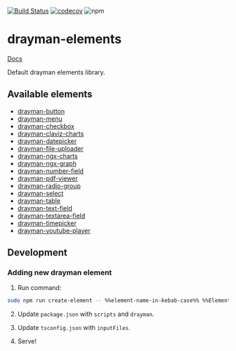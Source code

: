 [![Build Status](https://travis-ci.org/Claviz/drayman-elements.svg?branch=master)](https://travis-ci.org/Claviz/drayman-elements)
[![codecov](https://codecov.io/gh/Claviz/drayman-elements/branch/master/graph/badge.svg)](https://codecov.io/gh/Claviz/drayman-elements)
![npm](https://img.shields.io/npm/v/drayman-elements.svg)

# drayman-elements

[Docs](https://drayman-elements.netlify.app/)

Default drayman elements library.

## Available elements
* [drayman-button](https://drayman-elements.netlify.app/interfaces/draymanbutton.html)
* [drayman-menu](https://drayman-elements.netlify.app/interfaces/draymanmenu.html)
* [drayman-checkbox](https://drayman-elements.netlify.app/interfaces/draymancheckbox.html)
* [drayman-claviz-charts](https://drayman-elements.netlify.app/interfaces/draymanclavizcharts.html)
* [drayman-datepicker](https://drayman-elements.netlify.app/interfaces/draymandatepicker.html)
* [drayman-file-uploader](https://drayman-elements.netlify.app/interfaces/draymanfileuploader.html)
* [drayman-ngx-charts](https://drayman-elements.netlify.app/interfaces/draymanngxcharts.html)
* [drayman-ngx-graph](https://drayman-elements.netlify.app/interfaces/draymanngxgraph.html)
* [drayman-number-field](https://drayman-elements.netlify.app/interfaces/draymannumberfield.html)
* [drayman-pdf-viewer](https://drayman-elements.netlify.app/interfaces/draymanpdfviewer.html)
* [drayman-radio-group](https://drayman-elements.netlify.app/interfaces/draymanradiogroup.html)
* [drayman-select](https://drayman-elements.netlify.app/interfaces/draymanselect.html)
* [drayman-table](https://drayman-elements.netlify.app/interfaces/draymantable.html)
* [drayman-text-field](https://drayman-elements.netlify.app/interfaces/draymantextfield.html)
* [drayman-textarea-field](https://drayman-elements.netlify.app/interfaces/draymantextareafield.html)
* [drayman-timepicker](https://drayman-elements.netlify.app/interfaces/draymantimepicker.html)
* [drayman-youtube-player](https://drayman-elements.netlify.app/interfaces/draymanyoutubeplayer.html)

## Development

### Adding new drayman element

1. Run command:
```bash
sudo npm run create-element -- %%element-name-in-kebab-case%% %%ElementNameInPascalCase%%
```

2. Update `package.json` with `scripts` and `drayman`.

3. Update `tsconfig.json` with `inputFiles`.

4. Serve!